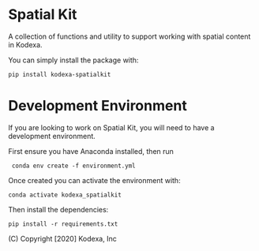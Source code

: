 # Spatial Kit

A collection of functions and utility to support working with spatial content in Kodexa.

You can simply install the package with:

    pip install kodexa-spatialkit


# Development Environment

If you are looking to work on Spatial Kit, you will need to have a development environment.

First ensure you have Anaconda installed, then run 

     conda env create -f environment.yml 

Once created you can activate the environment with:

    conda activate kodexa_spatialkit

Then install the dependencies:

    pip install -r requirements.txt


(C) Copyright [2020] Kodexa, Inc
